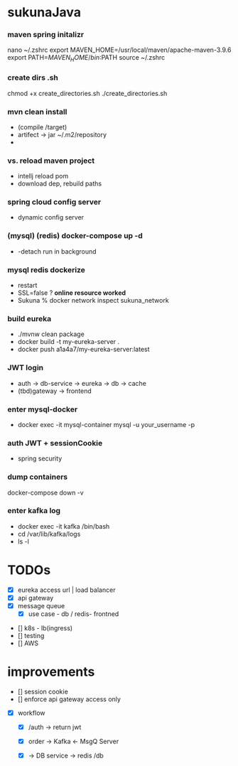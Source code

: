 # sukunaJava

### maven spring initalizr
nano ~/.zshrc
export MAVEN_HOME=/usr/local/maven/apache-maven-3.9.6
export PATH=$MAVEN_HOME/bin:$PATH
source ~/.zshrc

### create dirs .sh
chmod +x create_directories.sh
./create_directories.sh


### mvn clean install  
- (compile /target)
- artifect -> jar ~/.m2/repository
- 
### vs. reload maven project 
- intellj reload pom 
- download dep, rebuild paths


### spring cloud config server
- dynamic config server

### (mysql) (redis) docker-compose up -d
- -detach run in background

### mysql redis dockerize
- restart
- SSL=false ? **online resource worked**
- Sukuna % docker network inspect sukuna_network


### build eureka 
- ./mvnw clean package
- docker build -t my-eureka-server .
- docker push a1a4a7/my-eureka-server:latest

### JWT login
- auth -> db-service -> eureka -> db -> cache
- (tbd)gateway -> frontend

### enter mysql-docker
- docker exec -it mysql-container mysql -u your_username -p


### auth JWT + sessionCookie
- spring security
### dump containers
docker-compose down -v

### enter kafka log
- docker exec -it kafka /bin/bash
- cd /var/lib/kafka/logs
- ls -l




# TODOs
- [x] eureka access url | load balancer
- [x] api gateway
- [x] message queue
  - [x] use case - db / redis- frontned
- [] k8s - lb(ingress)
- [] testing
- [] AWS


# improvements
- [] session cookie
- [] enforce api gateway access only
- [x] workflow
  - [x] /auth -> return jwt
  - [x] order -> Kafka <- MsgQ Server 
  - [x] ->  DB service -> redis /db
     